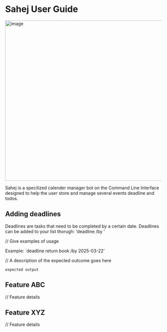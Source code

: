 # Sahej User Guide
<img width="514" alt="image" src="https://github.com/user-attachments/assets/1c9120ff-6dd2-4460-8f78-3895bbbd53aa" />

Sahej is a specilized calender manager bot on the Command Line Interface designed to help the user store and manage several events deadline and todos. 

## Adding deadlines

Deadlines are tasks that need to be completed by a certain date. Deadlines can be added to your list thorugh:  'deadline <name of the deadline> /by <date in YYYY-MM_DD>'

// Give examples of usage

Example: `deadline return book /by 2025-03-22'

// A description of the expected outcome goes here

```
expected output
```

## Feature ABC

// Feature details


## Feature XYZ

// Feature details
